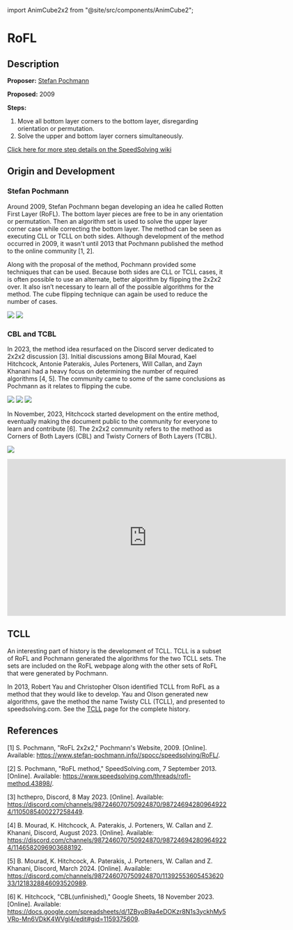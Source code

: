 import AnimCube2x2 from "@site/src/components/AnimCube2";

# RoFL

<AnimCube2x2 params="position=lluuu&scale=6&hint=10&hintborder=1&move=FU'RUR'&initrevmove=#&facelets=yyyywwwwbbbbggggoooorrrr" width="400px" height="400px" />

## Description

**Proposer:** [Stefan Pochmann](CubingContributors/MethodDevelopers.md#pochmann-stefan)

**Proposed:** 2009

**Steps:**

1. Move all bottom layer corners to the bottom layer, disregarding orientation or permutation.
2. Solve the upper and bottom layer corners simultaneously.

[Click here for more step details on the SpeedSolving wiki](https://www.speedsolving.com/wiki/index.php?title=RoFL)

## Origin and Development

### Stefan Pochmann

Around 2009, Stefan Pochmann began developing an idea he called Rotten First Layer (RoFL). The bottom layer pieces are free to be in any orientation or permutation. Then an algorithm set is used to solve the upper layer corner case while correcting the bottom layer. The method can be seen as executing CLL or TCLL on both sides. Although development of the method occurred in 2009, it wasn't until 2013 that Pochmann published the method to the online community [1, 2].

Along with the proposal of the method, Pochmann provided some techniques that can be used. Because both sides are CLL or TCLL cases, it is often possible to use an alternate, better algorithm by flipping the 2x2x2 over. It also isn’t necessary to learn all of the possible algorithms for the method. The cube flipping technique can again be used to reduce the number of cases.

![](img/RoFL/RoFL1.png)
![](img/RoFL/RoFL2.png)

### CBL and TCBL

In 2023, the method idea resurfaced on the Discord server dedicated to 2x2x2 discussion [3]. Initial discussions among Bilal Mourad, Kael Hitchcock, Antonie Paterakis, Jules Porteners, Will Callan, and Zayn Khanani had a heavy focus on determining the number of required algorithms [4, 5]. The community came to some of the same conclusions as Pochmann as it relates to flipping the cube.

![](img/RoFL/CBL1.png)
![](img/RoFL/CBL2.png)
![](img/RoFL/CBL3.png)

In November, 2023, Hitchcock started development on the entire method, eventually making the document public to the community for everyone to learn and contribute [6]. The 2x2x2 community refers to the method as Corners of Both Layers (CBL) and Twisty Corners of Both Layers (TCBL).

![](img/RoFL/CBLAlgSheet.png)

<iframe width="640" height="360" src="https://www.youtube.com/embed/3fnvk7kclDw" frameborder="0" allow="accelerometer; autoplay; encrypted-media; gyroscope; picture-in-picture" allowfullscreen></iframe>

## TCLL

An interesting part of history is the development of TCLL. TCLL is a subset of RoFL and Pochmann generated the algorithms for the two TCLL sets. The sets are included on the RoFL webpage along with the other sets of RoFL that were generated by Pochmann.

In 2013, Robert Yau and Christopher Olson identified TCLL from RoFL as a method that they would like to develop. Yau and Olson generated new algorithms, gave the method the name Twisty CLL (TCLL), and presented to speedsolving.com. See the [TCLL](2x2/Methods/TCLL.md) page for the complete history.

## References

[1] 	S. Pochmann, "RoFL 2x2x2," Pochmann's Website, 2009. [Online]. Available: https://www.stefan-pochmann.info//spocc/speedsolving/RoFL/.

[2] 	S. Pochmann, "RoFL method," SpeedSolving.com, 7 September 2013. [Online]. Available: https://www.speedsolving.com/threads/rofl-method.43898/.

[3] 	hcthepro, Discord, 8 May 2023. [Online]. Available: https://discord.com/channels/987246070750924870/987246942809649224/1105085400227258449.

[4] 	B. Mourad, K. Hitchcock, A. Paterakis, J. Porteners, W. Callan and Z. Khanani, Discord, August 2023. [Online]. Available: https://discord.com/channels/987246070750924870/987246942809649224/1146582096903688192.

[5] 	B. Mourad, K. Hitchcock, A. Paterakis, J. Porteners, W. Callan and Z. Khanani, Discord, March 2024. [Online]. Available: https://discord.com/channels/987246070750924870/1139255360545362033/1218328846093520989.

[6] 	K. Hitchcock, "CBL(unfinished)," Google Sheets, 18 November 2023. [Online]. Available: https://docs.google.com/spreadsheets/d/1ZByoB9a4eDOKzr8N1s3yckhMy5VRo-Mn6VDkK4WVgI4/edit#gid=1159375609.